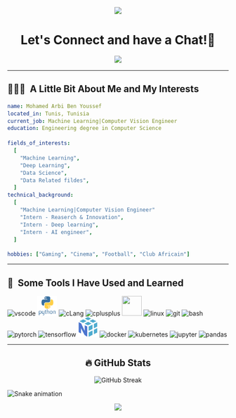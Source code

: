 <p align="center">
  <img src="https://capsule-render.vercel.app/api?type=waving&color=gradient&text=Hello!&height=100&section=header"/>
</p>

<h1 align="center">
  Let's Connect and have a Chat!💬
</h1>

<p align="center">
<a href="https://www.linkedin.com/in/mohamed-arbi-ben-youssef/">
  <img height="50" src="https://user-images.githubusercontent.com/46517096/166973395-19676cd8-f8ec-4abf-83ff-da8243505b82.png"/>
</a>
</p>

---

<h2> 👨🏻‍💻 &nbsp;A Little Bit About Me and My Interests</h2>

```yaml
name: Mohamed Arbi Ben Youssef
located_in: Tunis, Tunisia
current_job: Machine Learning|Computer Vision Engineer
education: Engineering degree in Computer Science

fields_of_interests:
  [
    "Machine Learning",
    "Deep Learning",
    "Data Science",
    "Data Related fildes",
  ]
technical_background:
  [
    "Machine Learning|Computer Vision Engineer"
    "Intern - Reaserch & Innovation",
    "Intern - Deep learning",
    "Intern - AI engineer",
  ]
  
hobbies: ["Gaming", "Cinema", "Football", "Club Africain"]
```
  
---  
  
<h2> 🚀 &nbsp;Some Tools I Have Used and Learned</h2>
<p align="left">
  <!-- Core Tools -->
  <img src="https://cdn.jsdelivr.net/gh/devicons/devicon/icons/vscode/vscode-original.svg" alt="vscode" width="45" height="45"/>
  <img src="https://raw.githubusercontent.com/devicons/devicon/master/icons/python/python-original-wordmark.svg" alt="python" width="45" height="45"/>
  <img src="https://cdn.jsdelivr.net/gh/devicons/devicon/icons/c/c-original.svg" alt="cLang" width="45" height="45"/>
  <img src="https://cdn.jsdelivr.net/gh/devicons/devicon/icons/cplusplus/cplusplus-original.svg" alt="cplusplus" width="45" height="45"/>
  <img src="https://cdn.jsdelivr.net/gh/devicons/devicon/icons/amazonwebservices/amazonwebservices-plain-wordmark.svg" width="45" height="45"/>
  <img src="https://cdn.jsdelivr.net/gh/devicons/devicon/icons/linux/linux-original.svg" alt="linux" width="45" height="45"/>       
  <img src="https://cdn.jsdelivr.net/gh/devicons/devicon/icons/git/git-original.svg" alt="git" width="45" height="45"/>
  <img src="https://cdn.jsdelivr.net/gh/devicons/devicon/icons/bash/bash-original.svg" alt="bash" width="45" height="45"/>
  
  <!-- Machine Learning & Data Science Tools -->
  <img src="https://cdn.jsdelivr.net/gh/devicons/devicon/icons/pytorch/pytorch-original.svg" alt="pytorch" width="45" height="45"/>
  <img src="https://cdn.jsdelivr.net/gh/devicons/devicon/icons/tensorflow/tensorflow-original.svg" alt="tensorflow" width="45" height="45"/>
  <img src="https://raw.githubusercontent.com/devicons/devicon/master/icons/numpy/numpy-original.svg" alt="numpy" width="45" height="45"/>

  <!-- Additional Technologies -->
  <img src="https://cdn.jsdelivr.net/gh/devicons/devicon/icons/docker/docker-original.svg" alt="docker" width="45" height="45"/>
  <img src="https://cdn.jsdelivr.net/gh/devicons/devicon/icons/kubernetes/kubernetes-plain.svg" alt="kubernetes" width="45" height="45"/>
  <img src="https://cdn.jsdelivr.net/gh/devicons/devicon/icons/jupyter/jupyter-original.svg" alt="jupyter" width="45" height="45"/>
  <img src="https://pandas.pydata.org/static/img/pandas_white.svg" alt="pandas" width="45" height="45"/>
</p>




  
--- 
<h2 align="center">🔥 GitHub Stats</h2>
<p align="center">
  <!-- Overall GitHub Stats (includes private contributions if enabled) -->
  <!-- GitHub Streak Stats -->
  <img src="https://github-readme-streak-stats.herokuapp.com/?user=byarbi&theme=radical" alt="GitHub Streak"/>
</p>

![Snake animation](https://github.com/byarbi/byarbi/blob/output/github-contribution-grid-snake.svg)

<p align="center">
  <img src="https://capsule-render.vercel.app/api?type=waving&color=gradient&height=100&section=footer"/>
</p>


<!--**byarbi/byarbi** is a ✨ _special_ ✨ repository because its `README.md` (this file) appears on your GitHub profile.

Here are some ideas to get you started:

- 🔭 I’m currently working on ...
- 🌱 I’m currently learning ...
- 👯 I’m looking to collaborate on ...
- 🤔 I’m looking for help with ...
- 💬 Ask me about ...
- 📫 How to reach me: ...
- 😄 Pronouns: ...
- ⚡ Fun fact: ...
-->
